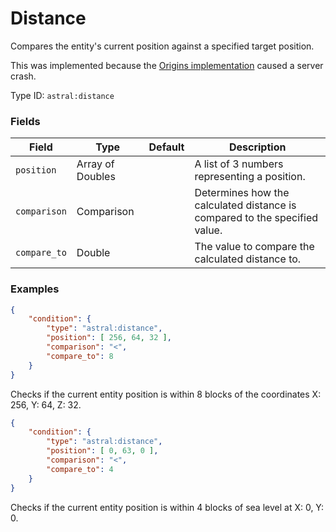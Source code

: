 # Distance

Compares the entity's current position against a specified target position.

This was implemented because the
[Origins implementation](https://origins.readthedocs.io/en/1.10.0/types/entity_condition_types/distance_from_coordinates/)
caused a server crash.

Type ID: `astral:distance`

### Fields

| Field        | Type             | Default | Description                                                                |
|--------------|------------------|---------|----------------------------------------------------------------------------|
| `position`   | Array of Doubles |         | A list of 3 numbers representing a position.                               |
| `comparison` | Comparison       |         | Determines how the calculated distance is compared to the specified value. |
| `compare_to` | Double           |         | The value to compare the calculated distance to.                           |

### Examples

```json
{
    "condition": {
        "type": "astral:distance",
        "position": [ 256, 64, 32 ],
        "comparison": "<",
        "compare_to": 8
    }
}
```

Checks if the current entity position is within 8 blocks of the coordinates X: 256, Y: 64, Z: 32.

```json
{
    "condition": {
        "type": "astral:distance",
        "position": [ 0, 63, 0 ],
        "comparison": "<",
        "compare_to": 4
    }
}
```

Checks if the current entity position is within 4 blocks of sea level at X: 0, Y: 0.
